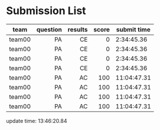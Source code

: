 # Submission List
team    | question  | results  | score | submit time
------|-----:|-----:| ----:|-----
team00 | PA | CE | 0 | 2:34:45.36
team00 | PA | CE | 0 | 2:34:45.36
team00 | PA | CE | 0 | 2:34:45.36
team00 | PA | CE | 0 | 2:34:45.36
team00 | PA | AC | 100 | 11:04:47.31
team00 | PA | AC | 100 | 11:04:47.31
team00 | PA | AC | 100 | 11:04:47.31
team00 | PA | AC | 100 | 11:04:47.31


update time: 13:46:20.84 
